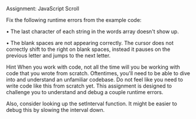 Assignment: JavaScript Scroll

Fix the following runtime errors from the example code:

• The last character of each string in the words array doesn't show up.

• The blank spaces are not appearing correctly. The cursor does not correctly shift to the right on blank spaces, instead it pauses on the previous letter and jumps to the next letter.

Hint
When you work with code, not all the time will you be working with code that you wrote from scratch. Oftentimes, you'll need to be able to dive into and understand an unfamiliar codebase. Do not feel like you need to write code like this from scratch yet. This assignment is designed to challenge you to understand and debug a couple runtime errors.

Also, consider looking up the setInterval function. It might be easier to debug this by slowing the interval down.